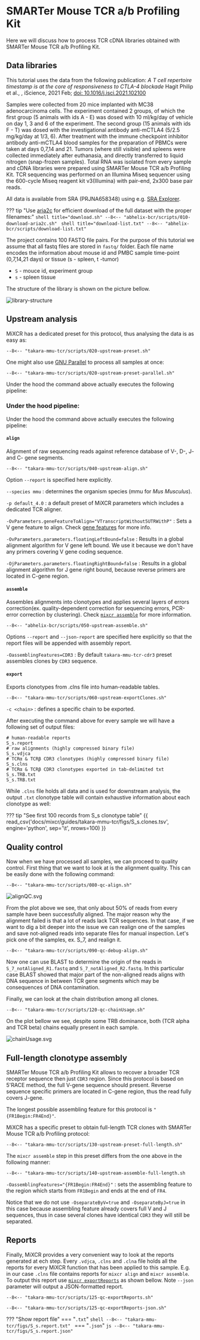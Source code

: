# SMARTer Mouse TCR a/b Profiling Kit
Here we will discuss how to process TCR cDNA libraries obtained with SMARTer Mouse TCR a/b Profiling Kit.

## Data libraries

This tutorial uses the data from the following publication: *A T cell repertoire timestamp is at the core of responsiveness to CTLA-4 blockade* Hagit Philip et al., , iScience, 2021 Feb;
[doi: 10.1016/j.isci.2021.102100](https://doi.org/10.1016/j.isci.2021.102100)

Samples were collected from 20 mice implanted with MC38 adenocarcinoma cells. The experiment contained 2 groups, of which the first group (5 animals with ids A - E) was dosed with 10 ml/kg/day of vehicle on day 1, 3 and 6 of the experiment. The second group (15 animals with ids F - T) was dosed with the investigational antibody anti-mCTLA4 (5/2.5 mg/kg/day at 1/3, 6). After treatment with the immune checkpoint inhibitor antibody anti-mCTLA4 blood samples for the preparation of PBMCs were taken at days 0,7,14 and 21. Tumors (where still visible) and spleens were collected immediately after euthanasia, and directly transferred to liquid nitrogen (snap-frozen samples). Total RNA was isolated from every sample and cDNA libraries were prepared using SMARTer Mouse TCR a/b Profiling Kit. TCR sequencing was performed on an Illumina Miseq sequencer using the 600-cycle Miseq reagent kit v3(Illumina) with pair-end, 2x300 base pair reads.

All data is available from SRA (PRJNA658348) using e.g. [SRA Explorer](https://sra-explorer.info).

??? tip "Use [aria2c](https://aria2.github.io) for efficient download of the full dataset with the proper filenames:"
    ```shell title="download.sh"
    --8<-- "abhelix-bcr/scripts/010-download-aria2c.sh"
    ```
    ```shell title="download-list.txt"
    --8<-- "abhelix-bcr/scripts/download-list.txt"
    ```

The project contains 100 FASTQ file pairs. For the purpose of this tutorial we assume that all fastq files are stored in `fastq/` folder. Each file name encodes the information about mouse id and PMBC sample time-point (0,7,14,21 days) or tissue (s - spleen, t -tumor)
- `S` - mouce id, experiment group
- `s` - spleen tissue

The structure of the library is shown on the picture bellow.

![library-structure](abhelix-bcr/figs/library-structure.svg)

## Upstream analysis

MiXCR has a dedicated preset for this protocol, thus analysing the data is as easy as:

```shell
--8<-- "takara-mmu-tcr/scripts/020-upstream-preset.sh"
```

One might also use [GNU Parallel](https://www.gnu.org/software/parallel/) to process all samples at once:

```shell
--8<-- "takara-mmu-tcr/scripts/020-upstream-preset-parallel.sh"
```

Under the hood the command above actually executes the following pipeline:



### Under the hood pipeline:

Under the hood the command above actually executes the following pipeline:

#### `align`
Alignment of raw sequencing reads against reference database of V-, D-, J- and C- gene segments.

```shell
--8<-- "takara-mmu-tcr/scripts/040-upstream-align.sh"
```

Option `--report` is specified here explicitly.

`--species mmu`
: determines the organism species (mmu for _Mus Musculus_).

`-p default_4.0`
:  a default preset of MiXCR parameters which includes a dedicated TCR aligner.

`-OvParameters.geneFeatureToAlign="VTranscriptWithout5UTRWithP"`
: Sets a V gene feature to align. Check [gene features](../reference/ref-gene-features.md) for more info.

`-OvParameters.parameters.floatingLeftBound=false`
: Results in a global alignment algorithm for V gene left bound. We use it because we don't have any primers covering V gene coding sequence.

`-OjParameters.parameters.floatingRightBound=false`
: Results in a global alignment algorithm for J gene right bound, because reverse primers are located in C-gene region.

#### `assemble`
Assembles alignments into clonotypes and applies several layers of errors correction(ex. quality-dependent correction for sequencing errors, PCR-error correction by clustering). Check [`mixcr assemble`](../reference/mixcr-assemble.md) for more information.

```shell
--8<-- "abhelix-bcr/scripts/050-upstream-assemble.sh"
```

Options `--report` and `--json-report` are specified here explicitly so that the report files will be appended with assembly report.

`-OassemblingFeatures=CDR3`
: By default `takara-mmu-tcr-cdr3` preset assembles clones by `CDR3` sequence.

#### `export`
Exports clonotypes from .clns file into human-readable tables.

```shell
--8<-- "takara-mmu-tcr/scripts/060-upstream-exportClones.sh"
```

`-с <chain>`
: defines a specific chain to be exported.




After executing the command above for every sample we will have a following set of output files:
```shell
# human-readable reports 
S_s.report
# raw alignments (highly compressed binary file)
S_s.vdjca
# TCRα & TCRβ CDR3 clonotypes (highly compressed binary file)
S_s.clns
# TCRα & TCRβ CDR3 clonotypes exported in tab-delimited txt
S_s.TRB.txt
S_s.TRB.txt
```

While `.clns` file holds all data and is used for downstream analysis, the output `.txt` clonotype table will contain exhaustive information about each clonotype as well:

??? tip "See first 100 records from S_s clonotype table"
    {{ read_csv('docs/mixcr/guides/takara-mmu-tcr/figs/S_s.clones.tsv', engine='python', sep='\t', nrows=100) }}

## Quality control

Now when we have processed all samples, we can proceed to quality control. First thing that we want to look at is the alignment quality. This can be easily done with the following command:

```shell
--8<-- "takara-mmu-tcr/scripts/080-qc-align.sh"
```

![alignQC.svg](takara-mmu-tcr/figs/alignQC.svg)

From the plot above we see, that only about 50% of reads from every sample have been successfully aligned. The major reason why the alignment failed is that a lot of reads lack TCR sequences. In that case, if we want to dig a bit deeper into the issue we can realign one of the samples and save not-aligned reads into separate files for manual inspection. Let's pick one of the samples, ex. S_7, and realign it.

```shell
--8<-- "takara-mmu-tcr/scripts/090-qc-debug-align.sh"
```

Now one can use BLAST to determine the origin of the reads in  `S_7_notAligned_R1.fastq` and `S_7_notAligned_R2.fastq`. In this particular case BLAST showed that major part of the non-aligned reads aligns with DNA sequence in between TCR gene segments which may be consequences of DNA contamination.


Finally, we can look at the chain distribution among all clones. 

```shell
--8<-- "takara-mmu-tcr/scripts/120-qc-chainUsage.sh"
```

On the plot bellow we see, despite some TRB dominance, both (TCR alpha and TCR beta) chains equally present in each sample.

![chainUsage.svg](takara-mmu-tcr/figs/chainUsage.svg)


## Full-length clonotype assembly

SMARTer Mouse TCR a/b Profiling Kit  allows to recover a broader TCR receptor sequence then just `CDR3` region. Since this protocol is based on 5'RACE method, the full V-gene sequence should present. Reverse sequence specific primers are located in C-gene region, thus the read fully covers J-gene.

The longest possible assembling feature for this protocol is `"{FR1Begin:FR4End}"`.

MiXCR has a specific preset to obtain full-length TCR clones with SMARTer Mouse TCR a/b Profiling protocol:

```shell
--8<-- "takara-mmu-tcr/scripts/130-upstream-preset-full-length.sh"
```

The `mixcr assemble` step in this preset differs from the one above in the following manner:

```shell
--8<-- "takara-mmu-tcr/scripts/140-upstream-assemble-full-length.sh
```

`-OassemblingFeatures="{FR1Begin:FR4End}"`
: sets the assembling feature to the region which starts from `FR1Begin` and ends at the end of `FR4`.

Notice that we do not use `-OseparateByV=true` and `-OseparateByJ=true` in this case because assembling feature already covers full V and J sequences, thus in case several clones have identical `CDR3` they will still be separated.

## Reports
Finally, MiXCR provides a very convenient way to look at the reports generated at ech step. Every `.vdjca`, `.clns` and `.clna` file holds all the reports for every MiXCR function that has been applied to this sample. E.g. in our case `.clns` file contains reports for `mixcr align` and `mixcr assemble`. To output this report use [`mixcr exportReports`](../reference/mixcr-exportReports.md) as shown bellow. Note `--json` parameter will output a JSON-formatted report.

```shell
--8<-- "takara-mmu-tcr/scripts/125-qc-exportReports.sh"
```

```shell
--8<-- "takara-mmu-tcr/scripts/125-qc-exportReports-json.sh"
```

??? "Show report file"
    === "`.txt`"
        ```shell
        --8<-- "takara-mmu-tcr/figs/S_s.report.txt"
        ```
    === "`.json`"
        ```js
        --8<-- "takara-mmu-tcr/figs/S_s.report.json"
        ```
